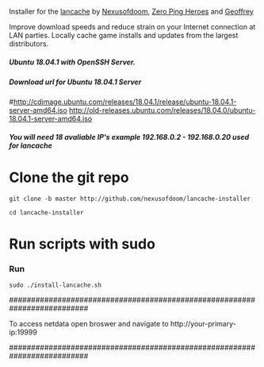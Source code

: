 Installer for the [lancache](https://github.com/zeropingheroes/lancache) by [Nexusofdoom](https://github.com/nexusofdoom), [Zero Ping Heroes](https://github.com/zeropingheroes) and [Geoffrey](https://github.com/bntjah)

Improve download speeds and reduce strain on your Internet connection at LAN parties. Locally cache game installs and updates from the largest distributors.
  
 ##### Ubuntu 18.04.1 with OpenSSH Server.
 
 ##### Download url for Ubuntu 18.04.1 Server  
  #http://cdimage.ubuntu.com/releases/18.04.1/release/ubuntu-18.04.1-server-amd64.iso
  http://old-releases.ubuntu.com/releases/18.04.0/ubuntu-18.04.1-server-amd64.iso
 
 ##### You will need 18 avaliable IP's example 192.168.0.2 - 192.168.0.20 used for lancache
 
 
# Clone the git repo
 
 `git clone -b master http://github.com/nexusofdoom/lancache-installer`
 
 `cd lancache-installer`
 
# Run scripts with sudo

### Run 
 `sudo ./install-lancache.sh`
 
##########################################################################
 
 To access netdata 
 open broswer and navigate to http://your-primary-ip:19999
 
##########################################################################


